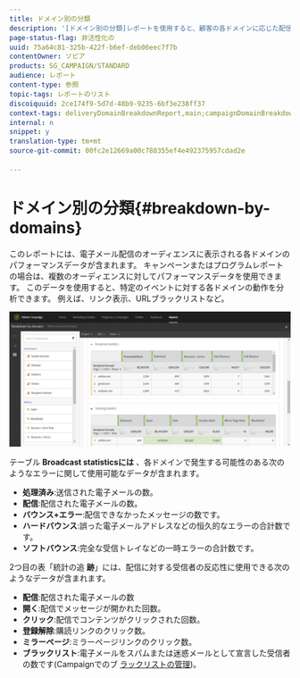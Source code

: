 ```yaml
---
title: ドメイン別の分類
description: '[ドメイン別の分類]レポートを使用すると、顧客の各ドメインに応じた配信のパフォーマンスデータを確認できます。'
page-status-flag: 非活性化の
uuid: 75a64c81-325b-422f-b6ef-deb06eec7f7b
contentOwner: ソビア
products: SG_CAMPAIGN/STANDARD
audience: レポート
content-type: 参照
topic-tags: レポートのリスト
discoiquuid: 2ce174f9-5d7d-48b9-9235-6bf3e238ff37
context-tags: deliveryDomainBreakdownReport,main;campaignDomainBreakdownReport,main;programDomainBreakdownReport,main
internal: n
snippet: y
translation-type: tm+mt
source-git-commit: 00fc2e12669a00c788355ef4e492375957cdad2e

---
```



# ドメイン別の分類{#breakdown-by-domains}

このレポートには、電子メール配信のオーディエンスに表示される各ドメインのパフォーマンスデータが含まれます。 キャンペーンまたはプログラムレポートの場合は、複数のオーディエンスに対してパフォーマンスデータを使用できます。 このデータを使用すると、特定のイベントに対する各ドメインの動作を分析できます。 例えば、リンク表示、URLブラックリストなど。

![](assets/delivery_reports_6.png)

テーブル **Broadcast statisticsには** 、各ドメインで発生する可能性のある次のようなエラーに関して使用可能なデータが含まれます。

* **処理済み**:送信された電子メールの数。
* **配信**:配信された電子メールの数。
* **バウンス+エラー**:配信できなかったメッセージの数です。
* **ハードバウンス**:誤った電子メールアドレスなどの恒久的なエラーの合計数です。
* **ソフトバウンス**:完全な受信トレイなどの一時エラーの合計数です。

2つ目の表「統計の追 **跡**」には、配信に対する受信者の反応性に使用できる次のようなデータが含まれます。

* **配信**:配信された電子メールの数
* **開く**:配信でメッセージが開かれた回数。
* **クリック**:配信でコンテンツがクリックされた回数。
* **登録解除**:購読リンクのクリック数。
* **ミラーページ**:ミラーページリンクのクリック数。
* **ブラックリスト**:電子メールをスパムまたは迷惑メールとして宣言した受信者の数です(Campaignでのブ [ラックリストの管理](../../audiences/using/about-opt-in-and-opt-out-in-campaign.md))。

